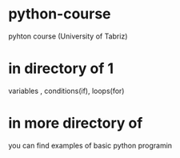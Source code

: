 # python-course
pyhton course (University of Tabriz)
# in directory of 1
variables , conditions(if), loops(for)
# in more directory of 
you can find examples of basic python programin